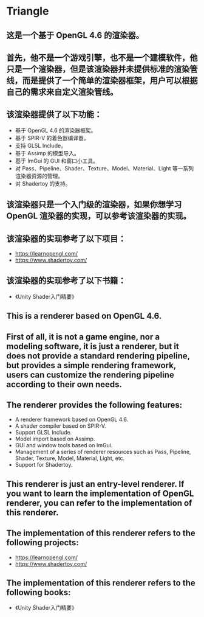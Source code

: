# Triangle

## 这是一个基于 OpenGL 4.6 的渲染器。
## 首先，他不是一个游戏引擎，也不是一个建模软件，他只是一个渲染器，但是该渲染器并未提供标准的渲染管线，而是提供了一个简单的渲染器框架，用户可以根据自己的需求来自定义渲染管线。
## 该渲染器提供了以下功能：
- 基于 OpenGL 4.6 的渲染器框架。
- 基于 SPIR-V 的着色器编译器。
- 支持 GLSL Include。
- 基于 Assimp 的模型导入。
- 基于 ImGui 的 GUI 和窗口小工具。
- 对 Pass、Pipeline、Shader、Texture、Model、Material、Light 等一系列渲染器资源的管理。
- 对 Shadertoy 的支持。

## 该渲染器只是一个入门级的渲染器，如果你想学习 OpenGL 渲染器的实现，可以参考该渲染器的实现。

## 该渲染器的实现参考了以下项目：
- https://learnopengl.com/
- https://www.shadertoy.com/

## 该渲染器的实现参考了以下书籍：
- 《Unity Shader入门精要》

## This is a renderer based on OpenGL 4.6.
## First of all, it is not a game engine, nor a modeling software, it is just a renderer, but it does not provide a standard rendering pipeline, but provides a simple rendering framework, users can customize the rendering pipeline according to their own needs.
## The renderer provides the following features:
- A renderer framework based on OpenGL 4.6.
- A shader compiler based on SPIR-V.
- Support GLSL Include.
- Model import based on Assimp.
- GUI and window tools based on ImGui.
- Management of a series of renderer resources such as Pass, Pipeline, Shader, Texture, Model, Material, Light, etc.
- Support for Shadertoy.

## This renderer is just an entry-level renderer. If you want to learn the implementation of OpenGL renderer, you can refer to the implementation of this renderer.

## The implementation of this renderer refers to the following projects:
- https://learnopengl.com/
- https://www.shadertoy.com/

## The implementation of this renderer refers to the following books:
- 《Unity Shader入门精要》